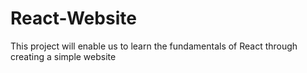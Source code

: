 # React-Website
This project will enable us to learn the fundamentals of React through creating a simple website 
